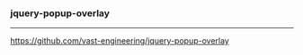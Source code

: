 ### jquery-popup-overlay
---
https://github.com/vast-engineering/jquery-popup-overlay

```
```

```
```

```
```

